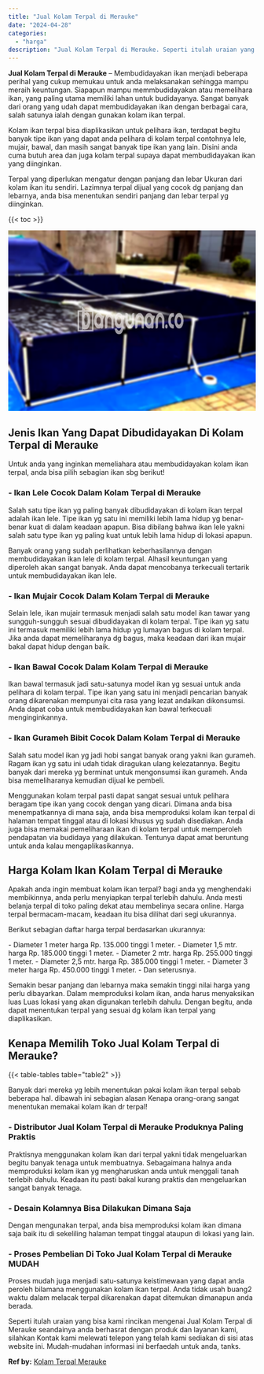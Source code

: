 ```yaml
---
title: "Jual Kolam Terpal di Merauke"
date: "2024-04-28"
categories: 
  - "harga"
description: "Jual Kolam Terpal di Merauke. Seperti itulah uraian yang bisa kami rincikan mengenai Jual Kolam Terpal di Merauke seandainya anda berhasrat dengan produk dan..."
---
```


**Jual Kolam Terpal di Merauke** – Membudidayakan ikan menjadi beberapa perihal yang cukup memukau untuk anda melaksanakan sehingga mampu meraih keuntungan. Siapapun mampu memmbudidayakan atau memelihara ikan, yang paling utama memiliki lahan untuk budidayanya. Sangat banyak dari orang yang udah dapat membudidayakan ikan dengan berbagai cara, salah satunya ialah dengan gunakan kolam ikan terpal.

Kolam ikan terpal bisa diaplikasikan untuk pelihara ikan, terdapat begitu banyak tipe ikan yang dapat anda pelihara di kolam terpal contohnya lele, mujair, bawal, dan masih sangat banyak tipe ikan yang lain. Disini anda cuma butuh area dan juga kolam terpal supaya dapat membudidayakan ikan yang diinginkan.

Terpal yang diperlukan mengatur dengan panjang dan lebar Ukuran dari kolam ikan itu sendiri. Lazimnya terpal dijual yang cocok dg panjang dan lebarnya, anda bisa menentukan sendiri panjang dan lebar terpal yg diinginkan.

{{< toc >}}

![Jual Kolam Terpal di Merauke](/images/jual-kolam-terpal-48.png)

## Jenis Ikan Yang Dapat Dibudidayakan Di Kolam Terpal di Merauke

Untuk anda yang inginkan memeliahara atau membudidayakan kolam ikan terpal, anda bisa pilih sebagian ikan sbg berikut!

### \- Ikan Lele Cocok Dalam Kolam Terpal di Merauke

Salah satu tipe ikan yg paling banyak dibudidayakan di kolam ikan terpal adalah ikan lele. Tipe ikan yg satu ini memiliki lebih lama hidup yg benar-benar kuat di dalam keadaan apapun. Bisa dibilang bahwa ikan lele yakni salah satu type ikan yg paling kuat untuk lebih lama hidup di lokasi apapun.

Banyak orang yang sudah perlihatkan keberhasilannya dengan membudidayakan ikan lele di kolam terpal. Alhasil keuntungan yang diperoleh akan sangat banyak. Anda dapat mencobanya terkecuali tertarik untuk membudidayakan ikan lele.

### \- Ikan Mujair Cocok Dalam Kolam Terpal di Merauke

Selain lele, ikan mujair termasuk menjadi salah satu model ikan tawar yang sungguh-sungguh sesuai dibudidayakan di kolam terpal. Tipe ikan yg satu ini termasuk memiliki lebih lama hidup yg lumayan bagus di kolam terpal. Jika anda dapat memeliharanya dg bagus, maka keadaan dari ikan mujair bakal dapat hidup dengan baik.

### \- Ikan Bawal Cocok Dalam Kolam Terpal di Merauke

Ikan bawal termasuk jadi satu-satunya model ikan yg sesuai untuk anda pelihara di kolam terpal. Tipe ikan yang satu ini menjadi pencarian banyak orang dikarenakan mempunyai cita rasa yang lezat andaikan dikonsumsi. Anda dapat coba untuk membudidayakan kan bawal terkecuali menginginkannya.

### \- Ikan Gurameh Bibit Cocok Dalam Kolam Terpal di Merauke

Salah satu model ikan yg jadi hobi sangat banyak orang yakni ikan gurameh. Ragam ikan yg satu ini udah tidak diragukan ulang kelezatannya. Begitu banyak dari mereka yg berminat untuk mengonsumsi ikan gurameh. Anda bisa memeliharanya kemudian dijual ke pembeli.

Menggunakan kolam terpal pasti dapat sangat sesuai untuk pelihara beragam tipe ikan yang cocok dengan yang dicari. Dimana anda bisa menempatkannya di mana saja, anda bisa memproduksi kolam ikan terpal di halaman tempat tinggal atau di lokasi khusus yg sudah disediakan. Anda juga bisa memakai pemeliharaan ikan di kolam terpal untuk memperoleh pendapatan via budidaya yang dilakukan. Tentunya dapat amat beruntung untuk anda kalau mengaplikasikannya.

## Harga Kolam Ikan Kolam Terpal di Merauke

Apakah anda ingin membuat kolam ikan terpal? bagi anda yg menghendaki membikinnya, anda perlu menyiapkan terpal terlebih dahulu. Anda mesti belanja terpal di toko paling dekat atau membelinya secara online. Harga terpal bermacam-macam, keadaan itu bisa dilihat dari segi ukurannya.

Berikut sebagian daftar harga terpal berdasarkan ukurannya:

\- Diameter 1 meter harga Rp. 135.000 tinggi 1 meter. - Diameter 1,5 mtr. harga Rp. 185.000 tinggi 1 meter. - Diameter 2 mtr. harga Rp. 255.000 tinggi 1 meter. - Diameter 2,5 mtr. harga Rp. 385.000 tinggi 1 meter. - Diameter 3 meter harga Rp. 450.000 tinggi 1 meter. - Dan seterusnya.

Semakin besar panjang dan lebarnya maka semakin tinggi nilai harga yang perlu dibayarkan. Dalam memproduksi kolam ikan, anda harus menyaksikan luas Luas lokasi yang akan digunakan terlebih dahulu. Dengan begitu, anda dapat menentukan terpal yang sesuai dg kolam ikan terpal yang diaplikasikan.

## Kenapa Memilih Toko Jual Kolam Terpal di Merauke?

{{< table-tables table="table2" >}}

Banyak dari mereka yg lebih menentukan pakai kolam ikan terpal sebab beberapa hal. dibawah ini sebagian alasan Kenapa orang-orang sangat menentukan memakai kolam ikan dr terpal!

### \- Distributor Jual Kolam Terpal di Merauke Produknya Paling Praktis

Praktisnya menggunakan kolam ikan dari terpal yakni tidak mengeluarkan begitu banyak tenaga untuk membuatnya. Sebagaimana halnya anda memproduksi kolam ikan yg mengharuskan anda untuk menggali tanah terlebih dahulu. Keadaan itu pasti bakal kurang praktis dan mengeluarkan sangat banyak tenaga.

### \- Desain Kolamnya Bisa Dilakukan Dimana Saja

Dengan mengunakan terpal, anda bisa memproduksi kolam ikan dimana saja baik itu di sekeliling halaman tempat tinggal ataupun di lokasi yang lain.

### \- Proses Pembelian Di Toko Jual Kolam Terpal di Merauke MUDAH

Proses mudah juga menjadi satu-satunya keistimewaan yang dapat anda peroleh bilamana menggunakan kolam ikan terpal. Anda tidak usah buang2 waktu dalam melacak terpal dikarenakan dapat ditemukan dimanapun anda berada.

Seperti itulah uraian yang bisa kami rincikan mengenai Jual Kolam Terpal di Merauke seandainya anda berhasrat dengan produk dan layanan kami, silahkan Kontak kami melewati telepon yang telah kami sediakan di sisi atas website ini. Mudah-mudahan informasi ini berfaedah untuk anda, tanks.

**Ref by:** [Kolam Terpal Merauke](https://id.wikipedia.org/wiki/Kolam)
